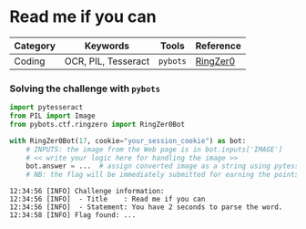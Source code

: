 # Read me if you can

<div class="metadata-table"></div>

**Category** | **Keywords** | **Tools** | **Reference**
--- | --- | --- | ---
Coding | OCR, PIL, Tesseract | `pybots` | [RingZer0](https://ringzer0team.com/challenges/17)

### Solving the challenge with `pybots`

```python
import pytesseract
from PIL import Image
from pybots.ctf.ringzero import RingZer0Bot

with RingZer0Bot(17, cookie="your_session_cookie") as bot:
    # INPUTS: the image from the Web page is in bot.inputs['IMAGE']
    # << write your logic here for handling the image >>
    bot.answer = ...  # assign converted image as a string using pytesseract
    # NB: the flag will be immediately submitted for earning the points
```

    12:34:56 [INFO] Challenge information:
    12:34:56 [INFO]  - Title    : Read me if you can
    12:34:56 [INFO]  - Statement: You have 2 seconds to parse the word.
    12:34:58 [INFO] Flag found: ...
